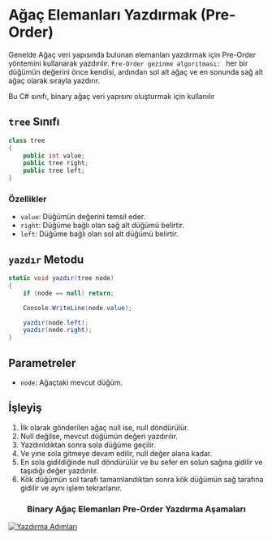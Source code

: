 # Ağaç Elemanları Yazdırmak (Pre-Order)
Genelde Ağaç veri yapısında bulunan elemanları yazdırmak için Pre-Order yöntemini kullanarak yazdırılır.
`Pre-Order gezinme algoritması: ` her bir düğümün değerini önce kendisi, ardından sol alt ağaç ve en sonunda sağ alt ağaç olarak sırayla yazdırır.


Bu C# sınıfı, binary ağaç veri yapısını oluşturmak için kullanılır
## `tree` Sınıfı

```csharp
class tree
{
    public int value;
    public tree right;
    public tree left;
}
```

### Özellikler

- `value`: Düğümün değerini temsil eder.
- `right`: Düğüme bağlı olan sağ alt düğümü belirtir.
- `left`: Düğüme bağlı olan sol alt düğümü belirtir.

## `yazdır` Metodu
```csharp
static void yazdır(tree node)
{
    if (node == null) return;

    Console.WriteLine(node.value);

    yazdır(node.left);
    yazdır(node.right);
}
```

## Parametreler

- `node`: Ağaçtaki mevcut düğüm.

## İşleyiş
1. İlk olarak gönderilen ağaç null ise, null döndürülür.
2. Null değilse, mevcut düğümün değeri yazdırılır.
3. Yazdırıldıktan sonra sola düğüme geçilir.
4. Ve yine sola gitmeye devam edilir, null değer alana kadar.
5. En sola gidildiğinde null döndürülür ve bu sefer en solun sağına gidilir ve taşıdığı değer yazdırılır.
6. Kök düğümün sol tarafı tamamlandıktan sonra kök düğümün sağ tarafına gidilir ve aynı işlem tekrarlanır.

<div align="center">
    <h3>Binary Ağaç Elemanları Pre-Order Yazdırma Aşamaları</h3>
</div>

[![Yazdırma Adımları](https://github.com/yasir723/Agac-Elemanlari-Yazdirmak-Pre-Order-/assets/111686779/17d9ed6a-9a5b-4e64-a13f-d2312161d337)](https://github.com/yasir723/Agac-Elemanlari-Yazdirmak-Pre-Order-/assets/111686779/b8d06cfc-8fef-4c9d-aaf1-9fa3dff99040)


